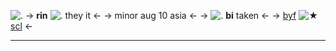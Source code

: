 ![.](https://media.discordapp.net/attachments/978960990299365427/1028692703518666894/Untitled438_20221009223715.png)
-> **rin** ![.](https://media.discordapp.net/attachments/978960990299365427/1028640689090732043/Tumblr_l_59705687924250.gif) they it <-
-> minor aug 10 asia <-
->  ![.](https://media.discordapp.net/attachments/978960990299365427/1028640688767762492/Tumblr_l_59717067950635.gif) **bi** taken <-
-> [byf](https://rentry.co/luvsitesdni) ![★](https://media.discordapp.net/attachments/978960990299365427/1028640689648566292/Tumblr_l_59682655183556.jpg) [scl](https://rentry.co/luvrs-) <-
***